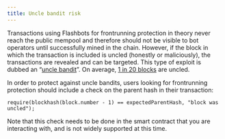 ```yaml
---
title: Uncle bandit risk
---
```


Transactions using Flashbots for frontrunning protection in theory never reach the public mempool and therefore should not be visible to bot operators until successfully mined in the chain. However, if the block in which the transaction is included is uncled (honestly or maliciously), the transactions are revealed and can be targeted. This type of exploit is dubbed an “[uncle bandit](https://twitter.com/bertcmiller/status/1382673587715342339?s=20)”. On average, [1 in 20 blocks](https://ycharts.com/indicators/ethereum_uncle_rate) are uncled.

In order to protect against uncle bandits, users looking for frontrunning protection should include a check on the parent hash in their transaction:

```
require(blockhash(block.number - 1) == expectedParentHash, "block was uncled");
```

Note that this check needs to be done in the smart contract that you are interacting with, and is not widely supported at this time.